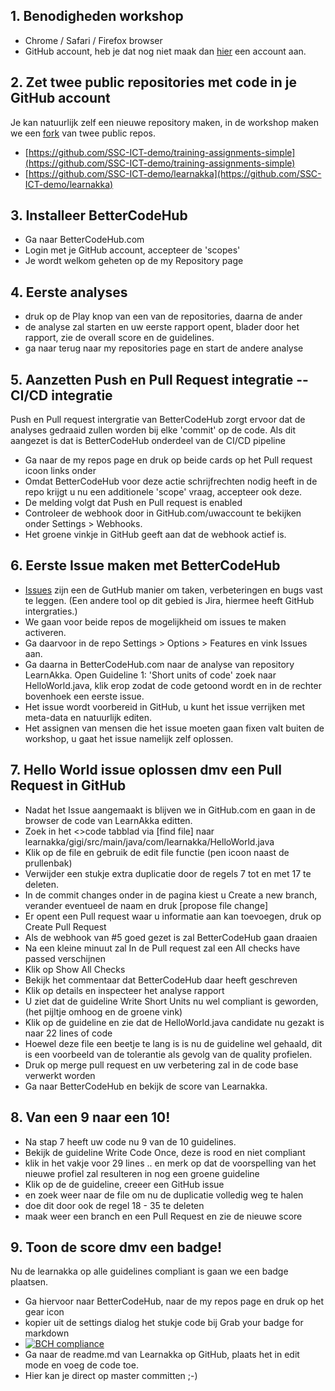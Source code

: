 ## 1. Benodigheden workshop
- Chrome / Safari / Firefox browser
- GitHub account, heb je dat nog niet maak dan [hier](https://github.com/join?source=header-home) een account  aan.

## 2. Zet twee public repositories met code in je GitHub account
Je kan natuurlijk zelf een nieuwe repository maken, in de workshop maken we een [fork](https://help.github.com/articles/fork-a-repo/) van twee public repos.

- [https://github.com/SSC-ICT-demo/training-assignments-simple](https://github.com/SSC-ICT-demo/training-assignments-simple)
- [https://github.com/SSC-ICT-demo/learnakka](https://github.com/SSC-ICT-demo/learnakka)

## 3. Installeer BetterCodeHub
- Ga naar BetterCodeHub.com 
- Login met je GitHub account, accepteer de 'scopes'
- Je wordt welkom geheten op de my Repository page 

## 4. Eerste analyses
- druk op de Play knop van een van de repositories, daarna de ander
- de analyse zal starten en uw eerste rapport opent, blader door het rapport, zie de overall score en de guidelines.
- ga naar terug naar my repositories page en start de andere analyse

## 5. Aanzetten Push en Pull Request integratie -- CI/CD integratie
Push en Pull request intergratie van BetterCodeHub zorgt ervoor dat de analyses gedraaid zullen worden bij elke 'commit' op de code. Als dit aangezet is dat is BetterCodeHub onderdeel van de CI/CD pipeline
- Ga naar de my repos page en druk op beide cards op het Pull request icoon links onder
- Omdat BetterCodeHub voor deze actie schrijfrechten nodig heeft in de repo krijgt u nu een additionele 'scope' vraag, accepteer ook deze.
- De melding volgt dat Push en Pull request is enabled
- Controleer de webhook door in GitHub.com/uwaccount te bekijken onder Settings > Webhooks.
- Het groene vinkje in GitHub geeft aan dat de webhook actief is.

## 6. Eerste Issue maken met BetterCodeHub
- [Issues](https://guides.github.com/features/issues/) zijn een de GutHub manier om taken, verbeteringen en bugs vast te leggen. (Een andere tool op dit gebied is Jira, hiermee heeft GitHub intergraties.)
- We gaan voor beide repos de mogelijkheid om issues te maken activeren.
- Ga daarvoor in de repo Settings > Options > Features en vink Issues aan.
- Ga daarna in BetterCodeHub.com naar de analyse van repository LearnAkka. Open Guideline 1: 'Short units of code' zoek naar HelloWorld.java, klik erop zodat de code getoond wordt en in de rechter bovenhoek een eerste issue.
- Het issue wordt voorbereid in GitHub, u kunt het issue verrijken met meta-data en natuurlijk editen.
- Het assignen van mensen die het issue moeten gaan fixen valt buiten de workshop, u gaat het issue namelijk zelf oplossen.


## 7. Hello World issue oplossen dmv een Pull Request in GitHub
- Nadat het Issue aangemaakt is blijven we in GitHub.com en gaan in de browser de code van LearnAkka editten.
- Zoek in het <>code tabblad via [find file] naar learnakka/gigi/src/main/java/com/learnakka/HelloWorld.java
- Klik op de file en gebruik de edit file functie (pen icoon naast de prullenbak) 
- Verwijder een stukje extra duplicatie door de regels 7 tot en met 17 te deleten.
- In de commit changes onder in de pagina kiest u Create a new branch, verander eventueel de naam en druk [propose file change]
- Er opent een Pull request waar u informatie aan kan toevoegen, druk op Create Pull Request
- Als de webhook van #5 goed gezet is zal BetterCodeHub gaan draaien 
- Na een kleine minuut zal In de Pull request zal een All checks have passed verschijnen
- Klik op Show All Checks 
- Bekijk het commentaar dat BetterCodeHub daar heeft geschreven
- Klik op details en inspecteer het analyse rapport
- U ziet dat de guideline Write Short Units nu wel compliant is geworden, (het pijltje omhoog en de groene vink)
- Klik op de guideline en zie dat de HelloWorld.java candidate nu gezakt is naar 22 lines of code
- Hoewel deze file een beetje te lang is is nu de guideline wel gehaald, dit is een voorbeeld van de tolerantie als gevolg van de quality profielen.
- Druk op merge pull request en uw verbetering zal in de code base verwerkt worden
- Ga naar BetterCodeHub en bekijk de score van Learnakka.

## 8. Van een 9 naar een 10!
- Na stap 7 heeft uw code nu 9 van de 10 guidelines.
- Bekijk de guideline Write Code Once, deze is rood en niet compliant
- klik in het vakje voor 29 lines .. en merk op dat de voorspelling van het nieuwe profiel zal resulteren in nog een groene guideline
- Klik op de de guideline, creeer een GitHub issue
- en zoek weer naar de file om nu de duplicatie volledig weg te halen
- doe dit door ook de regel 18 - 35 te deleten
- maak weer een branch en een Pull Request en zie de nieuwe score

## 9. Toon de score dmv een badge!
Nu de learnakka op alle guidelines compliant is gaan we een badge plaatsen.
- Ga hiervoor naar BetterCodeHub, naar de my repos page en druk op het gear icon
- kopier uit de settings dialog het stukje code bij Grab your badge for markdown
- [![BCH compliance](https://bettercodehub.com/edge/badge/UWNAAM/learnakka?branch=master)](https://bettercodehub.com/)
- Ga naar de readme.md van Learnakka op GitHub, plaats het in edit mode en voeg de code toe.
- Hier kan je direct op master committen ;-)









